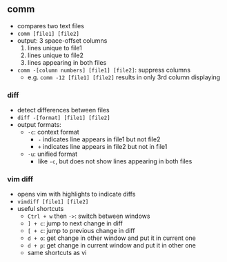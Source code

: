 ## comm
- compares two text files
- `comm [file1] [file2]`
- output: 3 space-offset columns
	1. lines unique to file1
	2. lines unique to file2
	3. lines appearing in both files
- `comm -[column numbers] [file1] [file2]`: suppress columns
	- e.g. `comm -12 [file1] [file2]` results in only 3rd column displaying
### diff
- detect differences between files
- `diff -[format] [file1] [file2]`
- output formats:
	- `-c`: context format
		- `-` indicates line appears in file1 but not file2
		- `+` indicates line appears in file2 but not in file1
	- `-u`: unified format
		- like `-c`, but does not show lines appearing in both files
### vim diff
- opens vim with highlights to indicate diffs
- `vimdiff [file1] [file2]`
- useful shortcuts
	- `Ctrl + w` then `->`: switch between windows  
	- `] + c`: jump to next change in diff
	- `[ + c`: jump to previous change in diff
	- `d + o`: get change in other window and put it in current one
	- `d + p`: get change in current window and put it in other one
	- same shortcuts as vi